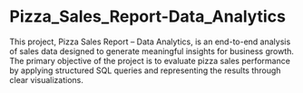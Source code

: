 # Pizza_Sales_Report-Data_Analytics
This project, Pizza Sales Report – Data Analytics, is an end-to-end analysis of sales data designed to generate meaningful insights for business growth. The primary objective of the project is to evaluate pizza sales performance by applying structured SQL queries and representing the results through clear visualizations. 
